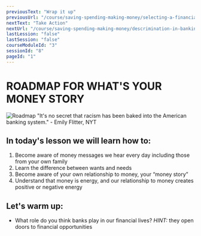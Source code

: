 ```yaml
---
previousText: "Wrap it up"
previousUrl: "/course/saving-spending-making-money/selecting-a-financial-institution/summary"
nextText: "Take Action"
nextUrl: "/course/saving-spending-making-money/descrimination-in-banking/activities"
lastLession: "false"
lastSession: "false"
courseModuleId: "3"
sessionId: "8"
pageId: "1"
---
```



# ROADMAP FOR WHAT'S YOUR MONEY STORY

![Roadmap](/assets/img/roadmap.png)
<sparkle-character-intro class="shift-up-overlap" position="right" character="yuna">
"It's no secret that racism has been baked into the American banking system." - Emily Flitter, NYT
</sparkle-character-intro>

## In today's lesson we will learn how to:

1. Become aware of money messages we hear every day including those from your own family
2. Learn the difference between wants and needs
3. Become aware of your own relationship to money, your “money story”
4. Understand that money is energy, and our relationship to money creates positive or negative energy

## Let's warm up:
- What role do you think banks play in our financial lives?
*HINT:* they open doors to financial opportunities
